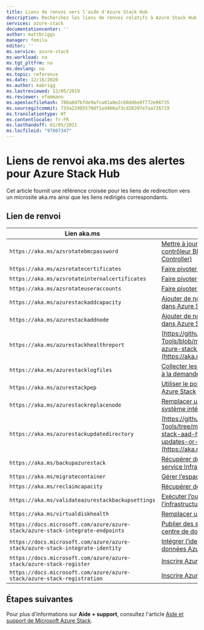 ```yaml
---
title: Liens de renvoi vers l'aide d'Azure Stack Hub
description: Recherchez les liens de renvoi relatifs à Azure Stack Hub sur le portail.
services: azure-stack
documentationcenter: ''
author: mattbriggs
manager: femila
editor: ''
ms.service: azure-stack
ms.workload: na
ms.tgt_pltfrm: na
ms.devlang: na
ms.topic: reference
ms.date: 12/16/2020
ms.author: mabrigg
ms.lastreviewed: 12/05/2019
ms.reviewer: efemmano
ms.openlocfilehash: 780a8d7bfde9afca01a0e2c60dd6e8f772e06735
ms.sourcegitcommit: 733a22985570df1ad466a73cd26397e7aa726719
ms.translationtype: HT
ms.contentlocale: fr-FR
ms.lasthandoff: 01/05/2021
ms.locfileid: "97867347"
---
```

# <a name="alerts-akams-link-reference-for-azure-stack-hub"></a>Liens de renvoi aka.ms des alertes pour Azure Stack Hub

Cet article fournit une référence croisée pour les liens de redirection vers un microsite aka.ms ainsi que les liens redirigés correspondants.

## <a name="link-cross-reference"></a>Lien de renvoi

| Lien aka.ms | Article |
| --- | --- |
| `https://aka.ms/azsrotatebmcpassword` | [Mettre à jour les informations d’identification du contrôleur BMC (Baseboard Management Controller)](../../operator/azure-stack-rotate-secrets.md#update-the-bmc-credential) |
| `https://aka.ms/azsrotatecertificates` | [Faire pivoter les clés secrètes dans Azure Stack](../../operator/azure-stack-rotate-secrets.md) |
| `https://aka.ms/azsrotateinternalcertificates` | [Faire pivoter les clés secrètes dans Azure Stack](../../operator/azure-stack-rotate-secrets.md) |
| `https://aka.ms/azsrotateuseraccounts` | [Faire pivoter les clés secrètes dans Azure Stack](../../operator/azure-stack-rotate-secrets.md) |
| `https://aka.ms/azurestackaddcapacity` | [Ajouter de nouveaux nœuds d’unité d’échelle dans Azure Stack](../../operator/azure-stack-add-scale-node.md) |
| `https://aka.ms/azurestackaddnode` | [Ajouter de nouveaux nœuds d’unité d’échelle dans Azure Stack](../../operator/azure-stack-add-scale-node.md) |
| `https://aka.ms/azurestackhealthreport` | [https://github.com/Azure/AzureStack-Tools/blob/master/Identity/README.md#retrieve-azure-stack-identity-health-report](https://aka.ms/aa708dy) |
| `https://aka.ms/azurestacklogfiles` | [Collecter les journaux de diagnostic Azure Stack à la demande](../../operator/azure-stack-configure-on-demand-diagnostic-log-collection-portal.md) |
| `https://aka.ms/azurestackpep` | [Utiliser le point de terminaison privilégié dans Azure Stack](../../operator/azure-stack-privileged-endpoint.md) |
| `https://aka.ms/azurestackreplacenode` | [Remplacer un nœud d’unité d’échelle sur un système intégré Azure Stack](../../operator/azure-stack-replace-node.md) |
| `https://aka.ms/azurestackupdatedirectory` | [https://github.com/Azure/AzureStack-Tools/tree/master/Identity#updating-the-azure-stack-aad-home-directory-after-installing-updates-or-new-resource-providers](https://aka.ms/aa700j2) |
| `https://aka.ms/backupazurestack` | [Récupérer des données dans Azure Stack avec le service Infrastructure Backup](../../operator/azure-stack-backup-infrastructure-backup.md) |
| `https://aka.ms/migratecontainer` | [Gérer l’espace disponible](../../operator/azure-stack-manage-storage-shares.md#manage-available-space) |
| `https://aka.ms/reclaimcapacity` | [Récupérer de la capacité](../../operator/azure-stack-manage-storage-accounts.md#reclaim) |
| `https://aka.ms/validateazurestackbackupsettings` | [Exécuter l’outil de validation pour tester l’infrastructure réseau](../../operator/azure-stack-diagnostic-test.md#run-validation-tool-to-test-infrastructure-backup-settings) |
| `https://aka.ms/virtualdiskhealth` | [Remplacer un disque physique dans Azure Stack](../../operator/azure-stack-replace-disk.md) |
| `https://docs.microsoft.com/azure/azure-stack/azure-stack-integrate-endpoints` | [Publier des services Azure Stack dans votre centre de données](../../operator/azure-stack-integrate-endpoints.md) |
| `https://docs.microsoft.com/azure/azure-stack/azure-stack-integrate-identity` | [Intégrer l’identité AD FS à votre centre de données Azure Stack](../../operator/azure-stack-integrate-identity.md) |
| `https://docs.microsoft.com/azure/azure-stack/azure-stack-register` | [Inscrire Azure Stack auprès d’Azure](../../operator/azure-stack-registration.md) |
| `https://docs.microsoft.com/azure/azure-stack/azure-stack-registration` | [Inscrire Azure Stack auprès d’Azure](../../operator/azure-stack-registration.md) |

## <a name="next-steps"></a>Étapes suivantes

Pour plus d'informations sur **Aide + support**, consultez l'article [Aide et support de Microsoft Azure Stack](../../operator/azure-stack-help-and-support-overview.md).
